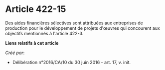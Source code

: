 # Article 422-15

Des aides financières sélectives sont attribuées aux entreprises de production pour le développement de projets d'œuvres qui
concourent aux objectifs mentionnés à l'article 422-3.

**Liens relatifs à cet article**

_Créé par_:

  - Délibération n°2016/CA/10 du 30 juin 2016 - art. 17, v. init.
